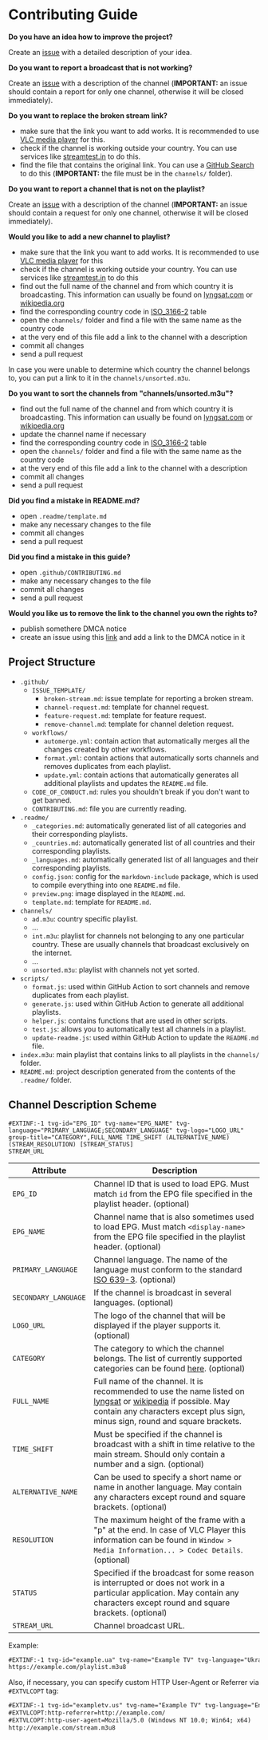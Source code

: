 # Contributing Guide

**Do you have an idea how to improve the project?**

Create an [issue](https://github.com/iptv-org/iptv/issues/new?assignees=&labels=discussion&template=feature-request.md&title=Propose%3A+xxx) with a detailed description of your idea.

**Do you want to report a broadcast that is not working?**

Create an [issue](https://github.com/iptv-org/iptv/issues/new?assignees=&labels=broken+stream&template=broken-stream.md&title=Fix%3A+xxx) with a description of the channel (**IMPORTANT:** an issue should contain a report for only one channel, otherwise it will be closed immediately).

**Do you want to replace the broken stream link?**

- make sure that the link you want to add works. It is recommended to use [VLC media player](https://www.videolan.org/vlc/index.html) for this.
- check if the channel is working outside your country. You can use services like [streamtest.in](https://streamtest.in/) to do this.
- find the file that contains the original link. You can use a [GitHub Search](https://github.com/search/advanced?q=CNN+repo%3Aiptv-org%2Fiptv+path%3A%2Fchannels&type=Code) to do this (**IMPORTANT:** the file must be in the `channels/` folder).

**Do you want to report a channel that is not on the playlist?**

Create an [issue](https://github.com/iptv-org/iptv/issues/new?assignees=&labels=channel+request&template=channel-request.md&title=Add%3A+xxx) with a description of the channel (**IMPORTANT:** an issue should contain a request for only one channel, otherwise it will be closed immediately).

**Would you like to add a new channel to playlist?**

- make sure that the link you want to add works. It is recommended to use [VLC media player](https://www.videolan.org/vlc/index.html) for this
- check if the channel is working outside your country. You can use services like [streamtest.in](https://streamtest.in/) to do this
- find out the full name of the channel and from which country it is broadcasting. This information can usually be found on [lyngsat.com](https://www.lyngsat.com/search.html) or [wikipedia.org](https://www.wikipedia.org/)
- find the corresponding country code in [ISO_3166-2](https://en.wikipedia.org/wiki/ISO_3166-2) table
- open the `channels/` folder and find a file with the same name as the country code
- at the very end of this file add a link to the channel with a description
- commit all changes
- send a pull request

In case you were unable to determine which country the channel belongs to, you can put a link to it in the `channels/unsorted.m3u`.

**Do you want to sort the channels from "channels/unsorted.m3u"?**

- find out the full name of the channel and from which country it is broadcasting. This information can usually be found on [lyngsat.com](https://www.lyngsat.com/search.html) or [wikipedia.org](https://www.wikipedia.org/)
- update the channel name if necessary
- find the corresponding country code in [ISO_3166-2](https://en.wikipedia.org/wiki/ISO_3166-2) table
- open the `channels/` folder and find a file with the same name as the country code
- at the very end of this file add a link to the channel with a description
- commit all changes
- send a pull request

**Did you find a mistake in README.md?**

- open `.readme/template.md`
- make any necessary changes to the file
- commit all changes
- send a pull request

**Did you find a mistake in this guide?**

- open `.github/CONTRIBUTING.md`
- make any necessary changes to the file
- commit all changes
- send a pull request

**Would you like us to remove the link to the channel you own the rights to?**

- publish somethere DMCA notice
- create an issue using this [link](https://github.com/iptv-org/iptv/issues/new?assignees=&labels=DMCA&template=remove-channel.md&title=Remove%3A+xxx) and add a link to the DMCA notice in it

## Project Structure

- `.github/`
  - `ISSUE_TEMPLATE/`
    - `broken-stream.md`: issue template for reporting a broken stream.
    - `channel-request.md`: template for channel request.
    - `feature-request.md`: template for feature request.
    - `remove-channel.md`: template for channel deletion request.
  - `workflows/`
    - `automerge.yml`: contain action that automatically merges all the changes created by other workflows.
    - `format.yml`: contain actions that automatically sorts channels and removes duplicates from each playlist.
    - `update.yml`: contain actions that automatically generates all additional playlists and updates the `README.md` file.
  - `CODE_OF_CONDUCT.md`: rules you shouldn't break if you don't want to get banned.
  - `CONTRIBUTING.md`: file you are currently reading.
- `.readme/`
  - `_categories.md`: automatically generated list of all categories and their corresponding playlists.
  - `_countries.md`: automatically generated list of all countries and their corresponding playlists.
  - `_languages.md`: automatically generated list of all languages and their corresponding playlists.
  - `config.json`: config for the `markdown-include` package, which is used to compile everything into one `README.md` file.
  - `preview.png`: image displayed in the `README.md`.
  - `template.md`: template for `README.md`.
- `channels/`
  - `ad.m3u`: country specific playlist.
  - ...
  - `int.m3u`: playlist for channels not belonging to any one particular country. These are usually channels that broadcast exclusively on the internet.
  - ...
  - `unsorted.m3u`: playlist with channels not yet sorted.
- `scripts/`
  - `format.js`: used within GitHub Action to sort channels and remove duplicates from each playlist.
  - `generate.js`: used within GitHub Action to generate all additional playlists.
  - `helper.js`: contains functions that are used in other scripts.
  - `test.js`: allows you to automatically test all channels in a playlist.
  - `update-readme.js`: used within GitHub Action to update the `README.md` file.
- `index.m3u`: main playlist that contains links to all playlists in the `channels/` folder.
- `README.md`: project description generated from the contents of the `.readme/` folder.

## Channel Description Scheme

```
#EXTINF:-1 tvg-id="EPG_ID" tvg-name="EPG_NAME" tvg-language="PRIMARY_LANGUAGE;SECONDARY_LANGUAGE" tvg-logo="LOGO_URL" group-title="CATEGORY",FULL_NAME TIME_SHIFT (ALTERNATIVE_NAME) (STREAM_RESOLUTION) [STREAM_STATUS]
STREAM_URL
```

| Attribute            | Description                                                                                                                                                                                                                                                                                      |
| -------------------- | ------------------------------------------------------------------------------------------------------------------------------------------------------------------------------------------------------------------------------------------------------------------------------------------------ |
| `EPG_ID`             | Channel ID that is used to load EPG. Must match `id` from the EPG file specified in the playlist header. (optional)                                                                                                                                                                              |
| `EPG_NAME`           | Channel name that is also sometimes used to load EPG. Must match `<display-name>` from the EPG file specified in the playlist header. (optional)                                                                                                                                                 |
| `PRIMARY_LANGUAGE`   | Channel language. The name of the language must conform to the standard [ISO 639-3](https://iso639-3.sil.org/code_tables/639/data?title=&field_iso639_cd_st_mmbrshp_639_1_tid=94671&name_3=&field_iso639_element_scope_tid=All&field_iso639_language_type_tid=51&items_per_page=500). (optional) |
| `SECONDARY_LANGUAGE` | If the channel is broadcast in several languages. (optional)                                                                                                                                                                                                                                     |
| `LOGO_URL`           | The logo of the channel that will be displayed if the player supports it. (optional)                                                                                                                                                                                                             |
| `CATEGORY`           | The category to which the channel belongs. The list of currently supported categories can be found [here](https://github.com/iptv-org/iptv#playlists-by-category). (optional)                                                                                                                    |
| `FULL_NAME`          | Full name of the channel. It is recommended to use the name listed on [lyngsat](https://www.lyngsat.com/search.html) or [wikipedia](https://www.wikipedia.org/) if possible. May contain any characters except plus sign, minus sign, round and square brackets.                                 |
| `TIME_SHIFT`         | Must be specified if the channel is broadcast with a shift in time relative to the main stream. Should only contain a number and a sign. (optional)                                                                                                                                              |
| `ALTERNATIVE_NAME`   | Can be used to specify a short name or name in another language. May contain any characters except round and square brackets. (optional)                                                                                                                                                         |
| `RESOLUTION`         | The maximum height of the frame with a "p" at the end. In case of VLC Player this information can be found in `Window > Media Information... > Codec Details`. (optional)                                                                                                                        |
| `STATUS`             | Specified if the broadcast for some reason is interrupted or does not work in a particular application. May contain any characters except round and square brackets. (optional)                                                                                                                  |
| `STREAM_URL`         | Channel broadcast URL.                                                                                                                                                                                                                                                                           |

Example:

```xml
#EXTINF:-1 tvg-id="example.ua" tvg-name="Example TV" tvg-language="Ukrainian;Russian" tvg-logo="https://i.imgur.com/bu12f89.png" group-title="Kids",Example TV +3 (Пример ТВ) (720p) [not 24/7]
https://example.com/playlist.m3u8
```

Also, if necessary, you can specify custom HTTP User-Agent or Referrer via `#EXTVLCOPT` tag:

```xml
#EXTINF:-1 tvg-id="exampletv.us" tvg-name="Example TV" tvg-language="English" tvg-logo="http://example.com/channel-logo.png" group-title="News",Example TV
#EXTVLCOPT:http-referrer=http://example.com/
#EXTVLCOPT:http-user-agent=Mozilla/5.0 (Windows NT 10.0; Win64; x64)
http://example.com/stream.m3u8
```
